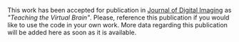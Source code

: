 This work has been accepted for publication in [Journal of Digital Imaging](https://www.springer.com/journal/10278) as *"Teaching the Virtual Brain"*. Please, reference this publication if you would like to use the code in your own work. More data regarding this publication will be added here as soon as it is available.
